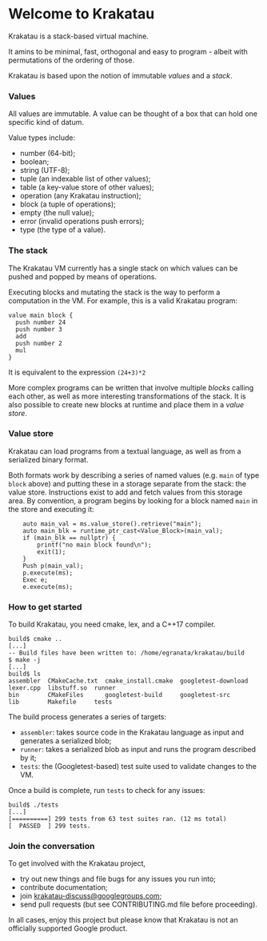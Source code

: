 # Welcome to Krakatau

Krakatau is a stack-based virtual machine.

It amins to be minimal, fast, orthogonal and easy to program - albeit with permutations of the ordering of those.

Krakatau is based upon the notion of immutable *values* and a *stack*.

### Values

All values are immutable. A value can be thought of a box that can hold one specific kind of datum.

Value types include:

* number (64-bit);
* boolean;
* string (UTF-8);
* tuple (an indexable list of other values);
* table (a key-value store of other values);
* operation (any Krakatau instruction);
* block (a tuple of operations);
* empty (the null value);
* error (invalid operations push errors);
* type (the type of a value).

### The stack

The Krakatau VM currently has a single stack on which values can be pushed and popped by means of operations.

Executing blocks and mutating the stack is the way to perform a computation in the VM.
For example, this is a valid Krakatau program:

```
value main block {
  push number 24
  push number 3
  add
  push number 2
  mul
}
```

It is equivalent to the expression `(24+3)*2`

More complex programs can be written that involve multiple *blocks* calling each other, as well as more interesting
transformations of the stack. It is also possible to create new blocks at runtime and place them in a *value store*.

### Value store

Krakatau can load programs from a textual language, as well as from a serialized binary format.

Both formats work by describing a series of named values (e.g. `main` of type `block` above) and putting these
in a storage separate from the stack: the value store. Instructions exist to add and fetch values from this
storage area. By convention, a program begins by looking for a block named `main` in the store and executing it:

```
    auto main_val = ms.value_store().retrieve("main");
    auto main_blk = runtime_ptr_cast<Value_Block>(main_val);
    if (main_blk == nullptr) {
        printf("no main block found\n");
        exit(1);
    }
    Push p(main_val);
    p.execute(ms);
    Exec e;
    e.execute(ms);
```

### How to get started

To build Krakatau, you need cmake, lex, and a C++17 compiler.

```
build$ cmake ..
[...]
-- Build files have been written to: /home/egranata/krakatau/build
$ make -j
[...]
build$ ls
assembler  CMakeCache.txt  cmake_install.cmake  googletest-download  lexer.cpp  libstuff.so  runner
bin        CMakeFiles      googletest-build     googletest-src       lib        Makefile     tests
```

The build process generates a series of targets:

* `assembler`: takes source code in the Krakatau language as input and generates a serialized blob;
* `runner`: takes a serialized blob as input and runs the program described by it;
* `tests`: the (Googletest-based) test suite used to validate changes to the VM.

Once a build is complete, run `tests` to check for any issues:

```
build$ ./tests
[...]
[==========] 299 tests from 63 test suites ran. (12 ms total)
[  PASSED  ] 299 tests.
```

### Join the conversation

To get involved with the Krakatau project,

* try out new things and file bugs for any issues you run into;
* contribute documentation;
* join krakatau-discuss@googlegroups.com;
* send pull requests (but see CONTRIBUTING.md file before proceeding).

In all cases, enjoy this project but please know that Krakatau is not an officially supported Google product.
